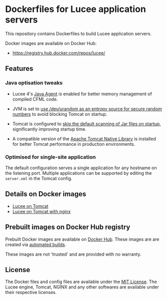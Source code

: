 # Dockerfiles for Lucee application servers

This repository contains Dockerfiles to build Lucee application servers.

Docker images are available on Docker Hub:

- https://registry.hub.docker.com/repos/lucee/

## Features

### Java optisation tweaks

- Lucee 4's [Java Agent](http://blog.getrailo.com/post.cfm/railo-4-1-smarter-template-compilation) is enabled for better memory management of compiled CFML code.

- JVM is set to [use /dev/urandom as an entropy source for secure random numbers](http://support.run.pivotal.io/entries/59869725-Java-Web-Applications-Slow-Startup-or-Failing) to avoid blocking Tomcat on startup.

- Tomcat is configured to [skip the default scanning of Jar files on startup](http://www.gpickin.com/index.cfm/blog/how-to-get-your-tomcat-to-pounce-on-startup-not-crawl), significantly improving startup time.

- A compatible version of the [Apache Tomcat Native Library](http://tomcat.apache.org/native-doc/) is installed for better Tomcat performance in production environments.

### Optimised for single-site application

The default configuration serves a single application for any hostname on the listening port. Multiple applications can be supported by editing the `server.xml` in the Tomcat config.


## Details on Docker images

- [Lucee on Tomcat](lucee-tomcat/README.md)
- [Lucee on Tomcat with nginx](lucee-nginx/README.md)

## Prebuilt images on Docker Hub registry

Prebuilt Docker images are available on [Docker Hub](https://registry.hub.docker.com/repos/lucee/). These images are are created via [automated builds](https://docs.docker.com/docker-hub/builds/).

These images are not 'trusted' and are provided with no warranty.

## License

The Docker files and config files are available under the [MIT License](LICENSE.txt). The Lucee engine, Tomcat, NGINX and any other softwares are available under their respective licenses.